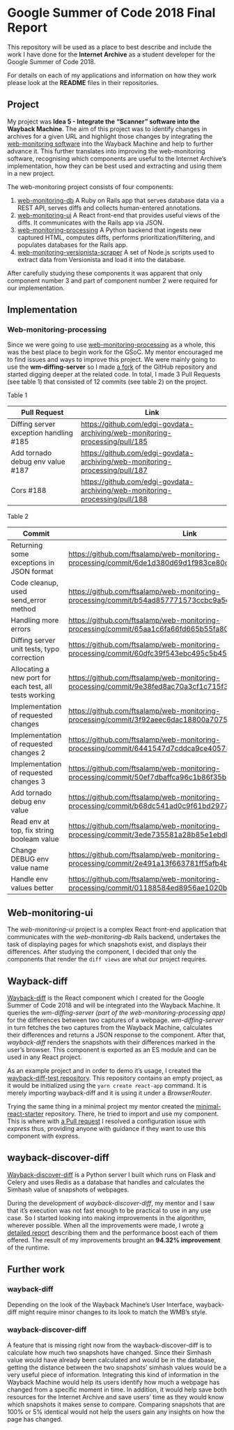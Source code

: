 # Google Summer of Code 2018 Final Report

This repository will be used as a place to best describe and include the work I have done for the **Internet Archive** as a student developer for the Google Summer of Code 2018. 

For details on each of my applications and information on how they work please look at the **README** files in their repositories.

## Project

My project was **Idea 5 - Integrate the “Scanner” software into the Wayback Machine**. The aim of this project was to identify changes in archives for a given URL and highlight those changes by integrating the [web-monitoring software](https://github.com/edgi-govdata-archiving/web-monitoring) into the Wayback Machine and help to further advance it. This further translates into improving the web-monitoring software, recognising which components are useful to the Internet Archive’s implementation, how they can be best used and extracting and using them in a new project. 

The web-monitoring project consists of four components:

1. [web-monitoring-db](https://github.com/edgi-govdata-archiving/web-monitoring-db) A Ruby on Rails app that serves database data via a REST API, serves diffs and collects human-entered annotations.
2. [web-monitoring-ui](https://github.com/edgi-govdata-archiving/web-monitoring-ui) A React front-end that provides useful views of the diffs. It communicates with the Rails app via JSON.
3. [web-monitoring-processing](https://github.com/edgi-govdata-archiving/web-monitoring-processing) A Python backend that ingests new captured HTML, computes diffs, performs prioritization/filtering, and populates databases for the Rails app.
4. [web-monitoring-versionista-scraper](https://github.com/edgi-govdata-archiving/web-monitoring-versionista-scraper) A set of Node.js scripts used to extract data from Versionista and load it into the database.

After carefully studying these components it was apparent that only component number 3 and part of component number 2 were required for our implementation.

## Implementation

### Web-monitoring-processing

Since we were going to use [web-monitoring-processing](https://github.com/edgi-govdata-archiving/web-monitoring-processing) as a whole, this was the best place to begin work for the GSoC. My mentor encouraged me to find issues and ways to improve this project. We were mainly going to use the **wm-diffing-server** so I made [a fork](https://github.com/ftsalamp/web-monitoring-processing/) of the GitHub repository and started digging deeper at the related code. In total, I made 3 Pull Requests (see table 1) that consisted of 12 commits (see table 2) on the project.

Table 1

Pull Request|Link
---|---
Diffing server exception handling #185 | https://github.com/edgi-govdata-archiving/web-monitoring-processing/pull/185
Add tornado debug env value #187 | https://github.com/edgi-govdata-archiving/web-monitoring-processing/pull/187 
Cors #188 | https://github.com/edgi-govdata-archiving/web-monitoring-processing/pull/188 

Table 2

Commit|Link
---|---
Returning some exceptions in JSON format | https://github.com/ftsalamp/web-monitoring-processing/commit/6de1d380d69d1f983ce80c3d8d8a925e61bddf2f 
Code cleanup, used send_error method | https://github.com/ftsalamp/web-monitoring-processing/commit/b54ad857771573ccbc9a5c757d4ed10c456cb1ae 
Handling more errors | https://github.com/ftsalamp/web-monitoring-processing/commit/65aa1c6fa66fd665b55fa80ee5b6b37cec12d717 
Diffing server unit tests, typo correction | https://github.com/ftsalamp/web-monitoring-processing/commit/60dfc39f543ebc495c5b45612ec5f92b3388292e 
Allocating a new port for each test, all tests working | https://github.com/ftsalamp/web-monitoring-processing/commit/9e38fed8ac70a3cf1c715f3baa71cefdf9545013
Implementation of requested changes | https://github.com/ftsalamp/web-monitoring-processing/commit/3f92aeec6dac18800a7075ef061087463ce44500
Implementation of requested changes 2 | https://github.com/ftsalamp/web-monitoring-processing/commit/6441547d7cddca9ce405738846371884a4046a36
Implementation of requested changes 3 | https://github.com/ftsalamp/web-monitoring-processing/commit/50ef7dbaffca96c1b86f35badbb75b5ad31e2a88
Add tornado debug env value | https://github.com/ftsalamp/web-monitoring-processing/commit/b68dc541ad0c9f61bd2977a980b7339530f1c62e
Read env at top, fix string booleam value | https://github.com/ftsalamp/web-monitoring-processing/commit/3ede735581a28b85e1ebdb310b10736abc08fa86
Change DEBUG env value name | https://github.com/ftsalamp/web-monitoring-processing/commit/2e491a13f663781ff5afb4bdaedb3c002601f0d6
Handle env values better | https://github.com/ftsalamp/web-monitoring-processing/commit/01188584ed8956ae1020b134055d014d14d6c9a6

## Web-monitoring-ui

The *web-monitoring-ui* project is a complex React front-end application that communicates with the *web-monitoring-db* Rails backend, undertakes the task of displaying pages for which snapshots exist, and displays their differences. After studying the component, I decided that only the components that render the `diff views` are what our project requires.

## Wayback-diff

[Wayback-diff](https://github.com/ftsalamp/wayback-diff) is the React component which I created for the Google Summer of Code 2018 and will be integrated into the Wayback Machine. It queries the *wm-diffing-server (part of the web-monitoring-processing app)* for the differences between two captures of a webpage. *wm-diffing-server* in turn fetches the two captures from the Wayback Machine, calculates their differences and returns a JSON response to the component. After that, *wayback-diff* renders the snapshots with their differences marked in the user’s browser. This component is exported as an ES module and can be used in any React project.

As an example project and in order to demo it’s usage, I created the [wayback-diff-test repository](https://github.com/ftsalamp/wayback-diff-test). This repository contains an empty project, as it would be initialized using the ```yarn create react-app``` command. It is merely importing wayback-diff and it is using it under a *BrowserRouter*.

Trying the same thing in a minimal project my mentor created the [minimal-react-starter](https://github.com/vbanos/minimal-react-starter/tree/experiment) repository. There, he tried to import and use my component. This is where with [a Pull request](https://github.com/vbanos/minimal-react-starter/pull/1) I resolved a configuration issue with *express* thus, providing anyone with guidance if they want to use this component with express. 

## wayback-discover-diff

[Wayback-discover-diff](https://github.com/ftsalamp/wayback-discover-diff) is a Python server I built which runs on Flask and Celery and uses Redis as a database that handles and calculates the Simhash value of snapshots of webpages.

During the development of *wayback-discover-diff*, my mentor and I saw that it’s execution was not fast enough to be practical to use in any use case. So I started looking into making improvements in the algorithm, wherever possible. When all the improvements were made, I wrote [a detailed report](https://drive.google.com/file/d/1dMe2f8xggzNf2T74vgiBjIFTaMOuZdDC/view?usp=sharing) describing them and the performance boost each of them offered. The result of my improvements brought an **94.32% improvement** of the runtime.

## Further work


### wayback-diff

Depending on the look of the Wayback Machine’s User Interface, wayback-diff might require minor changes to its look to match the WMB’s style.

### wayback-discover-diff

A feature that is missing right now from the wayback-discover-diff is to calculate how much two snapshots have changed. Since their Simhash value would have already been calculated and would be in the database, getting the distance between the two snapshots’ simhash values would be a very useful piece of information. Integrating this kind of information in the Wayback Machine would help its users identify how much a webpage has changed from a specific moment in time. In addition, it would help save both resources for the Internet Archive and save users’ time as they would know which snapshots it makes sense to compare. Comparing snapshots that are 100% or 5% identical would not help the users gain any insights on how the page has changed.
